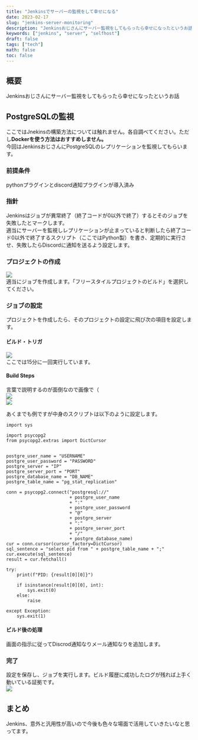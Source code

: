 ```yaml
---
title: "Jenkinsでサーバーの監視をして幸せになる"
date: 2023-02-17
slug: "jenkins-server-monitoring"
description: "Jenkinsおじさんにサーバー監視をしてもらったら幸せになったというお話"
keywords: ["jenkins", "server", "selfhost"]
draft: false
tags: ["tech"]
math: false
toc: false
---
```



## 概要
Jenkinsおじさんにサーバー監視をしてもらったら幸せになったというお話

## PostgreSQLの監視
ここではJnekinsの構築方法については触れません。各自調べてください。ただし**Dockerを使う方法はおすすめしません。**<br>
今回はJenkinsおじさんにPostgreSQLのレプリケーションを監視してもらいます。

### 前提条件
pythonプラグインとdiscord通知プラグインが導入済み

### 指針
Jenkinsはジョブが異常終了（終了コードが0以外で終了）するとそのジョブを失敗したとマークします。  
適当にサーバーを監視しレプリケーションが止まっていると判断したら終了コード0以外で終了するスクリプト（ここではPython製）を書き、定期的に実行させ、失敗したらDiscordに通知を送るよう設定します。

### プロジェクトの作成
<img src="/images/img2-1.png"><br>
適当にジョブを作成します。「フリースタイルプロジェクトのビルド」を選択してください。

### ジョブの設定
プロジェクトを作成したら、そのプロジェクトの設定に飛び次の項目を設定します。

#### ビルド・トリガ 
<img src="/images/img2-2.png"><br>
ここでは15分に一回実行しています。

#### Build Steps 
言葉で説明するのが面倒なので画像で（  <br>
<img src="/images/img2-6.png"><br>
<img src="/images/img2-3.png"><br>

あくまでも例ですが中身のスクリプトは以下のように設定します。

```
import sys

import psycopg2
from psycopg2.extras import DictCursor


postgre_user_name = "USERNAME"
postgre_user_password = "PASSWORD"
postgre_server = "IP"
postgre_server_port = "PORT"
postgre_database_name = "DB_NAME"
postgre_table_name = "pg_stat_replication"

conn = psycopg2.connect("postgresql://"
                        + postgre_user_name
                        + ":" 
                        + postgre_user_password
                        + "@"
                        + postgre_server
                        + ":"
                        + postgre_server_port
                        + "/"
                        + postgre_database_name)
cur = conn.cursor(cursor_factory=DictCursor)
sql_sentence = "select pid from " + postgre_table_name + ";"
cur.execute(sql_sentence)
result = cur.fetchall()

try:
    print(f"PID: {result[0][0]}")

    if isinstance(result[0][0], int):
        sys.exit(0)
    else:
        raise

except Exception:
    sys.exit(1)
```

#### ビルド後の処理 
画面の指示に従ってDiscrod通知なりメール通知なりを追加します。

### 完了
設定を保存し、ジョブを実行します。ビルド履歴に成功したログが残れば上手く動いている証拠です。<br>
<img src="/images/img2-5.png"><br>

## まとめ
Jenkins、意外と汎用性が高いので今後も色々な場面で活用していきたいなと思ってます。
